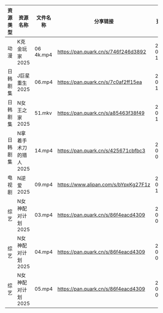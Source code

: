 | 资源类型 | 资源名称          | 文件名称      | 分享链接                                 | 更新时间                |
| ---- | ------------- | --------- | ------------------------------------ | ------------------- |
| 动漫   | K克金玩家2025     | 06 4k.mp4 | https://pan.quark.cn/s/746f246d3892  | 2025-07-08 16:26:15 |
| 日韩剧集 | J巨星重生2025     | 06.mp4    | https://pan.quark.cn/s/7c0af2ff15ea  | 2025-07-08 16:25:11 |
| 日韩剧集 | N女王之家2025     | 51.mkv    | https://pan.quark.cn/s/a85463f38f49  | 2025-07-08 16:29:33 |
| 日韩剧集 | N拿着手术刀的猎人2025 | 14.mp4    | https://pan.quark.cn/s/425671cbfbc3  | 2025-07-08 01:28:28 |
| 电视剧  | N逆爱2025       | 09.mp4    | https://www.alipan.com/s/bYpxKg27F1z | 2025-07-08 10:03:21 |
| 综艺   | N女神配对计划2025   | 03.mp4    | https://pan.quark.cn/s/86f4eacd4309  | 2025-07-08 01:40:49 |
| 综艺   | N女神配对计划2025   | 04.mp4    | https://pan.quark.cn/s/86f4eacd4309  | 2025-07-08 01:40:41 |
| 综艺   | N女神配对计划2025   | 05.mp4    | https://pan.quark.cn/s/86f4eacd4309  | 2025-07-08 01:40:44 |

